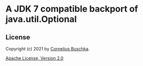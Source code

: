 # A JDK 7 compatible backport of java.util.Optional

## License
Copyright (c) 2021 by [Cornelius Buschka](https://github.com/cbuschka).

[Apache License, Version 2.0](./license.txt)
